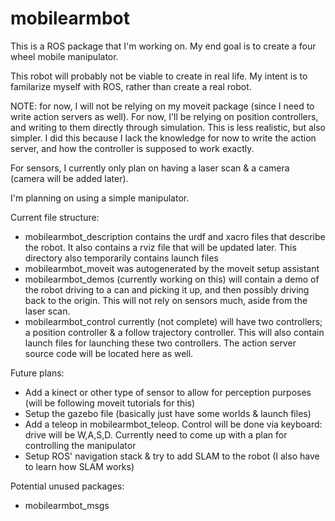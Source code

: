 # mobilearmbot

This is a ROS package that I'm working on. My end goal is to create a four wheel mobile manipulator.

This robot will probably not be viable to create in real life. My intent is to familarize myself with ROS, rather than create a real robot.

NOTE: for now, I will not be relying on my moveit package (since I need to write action servers as well). For now, I'll be relying on position controllers, and writing to them directly through simulation. This is less realistic, but also simpler. I did this because I lack the knowledge for now to write the action server, and how the controller is supposed to work exactly.

For sensors, I currently only plan on having a laser scan & a camera (camera will be added later). 

I'm planning on using a simple manipulator. 

Current file structure:
- mobilearmbot_description contains the urdf and xacro files that describe the robot. It also contains a rviz file that will be updated later. This directory also temporarily contains launch files
- mobilearmbot_moveit was autogenerated by the moveit setup assistant
- mobilearmbot_demos (currently working on this) will contain a demo of the robot driving to a can and picking it up, and then possibly driving back to the origin. This will not rely on sensors much, aside from the laser scan.
- mobilearmbot_control currently (not complete) will have two controllers; a position controller & a follow trajectory controller. This will also contain launch files for launching these two controllers. The action server source code will be located here as well.

Future plans:
- Add a kinect or other type of sensor to allow for perception purposes (will be following moveit tutorials for this)
- Setup the gazebo file (basically just have some worlds & launch files)
- Add a teleop in mobilearmbot_teleop. Control will be done via keyboard: drive will be W,A,S,D. Currently need to come up with a plan for controlling the manipulator
- Setup ROS' navigation stack & try to add SLAM to the robot (I also have to learn how SLAM works)

Potential unused packages:
- mobilearmbot_msgs

